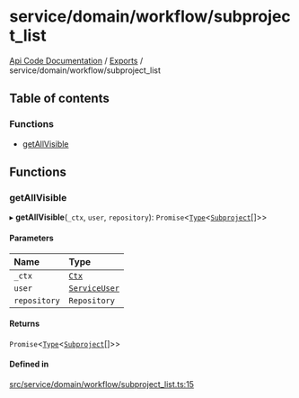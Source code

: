 # service/domain/workflow/subproject\_list
 
[Api Code Documentation](../README.md) / [Exports](../modules.md) / service/domain/workflow/subproject\_list

## Table of contents

### Functions

- [getAllVisible](service_domain_workflow_subproject_list.md#getallvisible)

## Functions

### getAllVisible

▸ **getAllVisible**(`_ctx`, `user`, `repository`): `Promise`\<[`Type`](result.md#type)\<[`Subproject`](../interfaces/service_domain_workflow_subproject.Subproject.md)[]\>\>

#### Parameters

| Name | Type |
| :------ | :------ |
| `_ctx` | [`Ctx`](../interfaces/lib_ctx.Ctx.md) |
| `user` | [`ServiceUser`](../interfaces/service_domain_organization_service_user.ServiceUser.md) |
| `repository` | `Repository` |

#### Returns

`Promise`\<[`Type`](result.md#type)\<[`Subproject`](../interfaces/service_domain_workflow_subproject.Subproject.md)[]\>\>

#### Defined in

[src/service/domain/workflow/subproject_list.ts:15](https://github.com/openkfw/TruBudget/blob/422cbec/api/src/service/domain/workflow/subproject_list.ts#L15)
